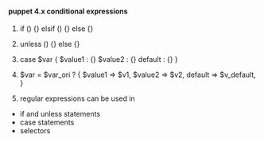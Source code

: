 #### puppet 4.x conditional expressions

1. if () {} elsif () {} else {}

2. unless () {} else {}

3. case $var {
   $value1 : {}
   $value2 : {}
   default : {}
   }

4. $var = $var_ori ? {
   $value1 => $v1,
   $value2 => $v2,
   default => $v_default,
   }

5. regular expressions can be used in
  * if and unless statements
  * case statements
  * selectors
